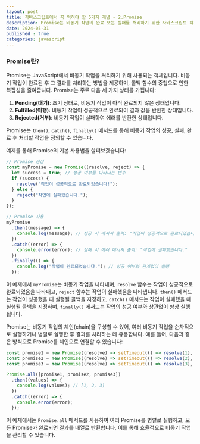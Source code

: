 ```yaml
---
layout: post
title: 자바스크립트에서 꼭 익혀야 할 5가지 개념 - 2.Promise
description: Promise는 비동기 작업의 완료 또는 실패를 처리하기 위한 자바스크립트 객체입니다.
date: 2024-05-31
published : true
categories: javascript
---
```


### Promise란?
Promise는 JavaScript에서 비동기 작업을 처리하기 위해 사용되는 객체입니다. 비동기 작업이 완료된 후 그 결과를 처리하는 방법을 제공하며, 콜백 함수의 중첩으로 인한 복잡성을 줄여줍니다. Promise는 주로 다음 세 가지 상태를 가집니다:

1. **Pending(대기)**: 초기 상태로, 비동기 작업이 아직 완료되지 않은 상태입니다.
2. **Fulfilled(이행)**: 비동기 작업이 성공적으로 완료되어 결과 값을 반환한 상태입니다.
3. **Rejected(거부)**: 비동기 작업이 실패하여 에러를 반환한 상태입니다.

Promise는 `then()`, `catch()`, `finally()` 메서드를 통해 비동기 작업의 성공, 실패, 완료 후 처리할 작업을 정의할 수 있습니다.

예제를 통해 Promise의 기본 사용법을 살펴보겠습니다:

```javascript
// Promise 생성
const myPromise = new Promise((resolve, reject) => {
  let success = true; // 성공 여부를 나타내는 변수
  if (success) {
    resolve("작업이 성공적으로 완료되었습니다!");
  } else {
    reject("작업에 실패했습니다.");
  }
});

// Promise 사용
myPromise
  .then((message) => {
    console.log(message); // 성공 시 메시지 출력: "작업이 성공적으로 완료되었습니다!"
  })
  .catch((error) => {
    console.error(error); // 실패 시 에러 메시지 출력: "작업에 실패했습니다."
  })
  .finally(() => {
    console.log("작업이 완료되었습니다."); // 성공 여부와 관계없이 실행
  });
```

이 예제에서 `myPromise`는 비동기 작업을 나타내며, `resolve` 함수는 작업이 성공적으로 완료되었음을 나타내고, `reject` 함수는 작업이 실패했음을 나타냅니다. `then()` 메서드는 작업이 성공했을 때 실행될 콜백을 지정하고, `catch()` 메서드는 작업이 실패했을 때 실행될 콜백을 지정하며, `finally()` 메서드는 작업의 성공 여부와 상관없이 항상 실행됩니다.

Promise는 비동기 작업의 체인(chain)을 구성할 수 있어, 여러 비동기 작업을 순차적으로 실행하거나 병렬로 실행한 후 결과를 처리하는 데 유용합니다. 예를 들어, 다음과 같은 방식으로 Promise를 체인으로 연결할 수 있습니다:

```javascript
const promise1 = new Promise((resolve) => setTimeout(() => resolve(1), 1000));
const promise2 = new Promise((resolve) => setTimeout(() => resolve(2), 2000));
const promise3 = new Promise((resolve) => setTimeout(() => resolve(3), 3000));

Promise.all([promise1, promise2, promise3])
  .then((values) => {
    console.log(values); // [1, 2, 3]
  })
  .catch((error) => {
    console.error(error);
  });
```

이 예제에서는 `Promise.all` 메서드를 사용하여 여러 Promise를 병렬로 실행하고, 모든 Promise가 완료되면 결과를 배열로 반환합니다. 이를 통해 효율적으로 비동기 작업을 관리할 수 있습니다.